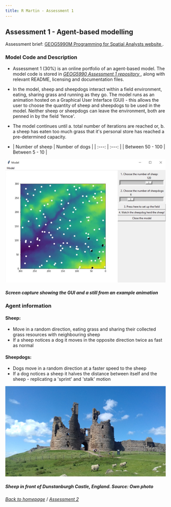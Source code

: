 ```yaml
---
title: R Martin - Assessment 1
---
```

## Assessment 1 - Agent-based modelling

Assessment brief: <a href="https://www.geog.leeds.ac.uk/courses/computing/study/core-python/assessment1/index.html" target="_blank"> GEOG5990M Programming for Spatial Analysts website </a>.

### Model Code and Description
* Assessment 1 (30%) is an online portfolio of an agent-based model. The model code is stored in <a href="https://github.com/gy19rgm/GEOG5990Assessment1" target="_blank"> *GEOG5990 Assessment 1 repository* </a>, along with relevant README, licensing and documentation files.
* In the model, sheep and sheepdogs interact within a field environment, eating, sharing grass and running as they go. The model runs as an animation hosted on a Graphical User Interface (GUI) - this allows the user to choose the quantity of sheep and sheepdogs to be used in the model. Neither sheep or sheepdogs can leave the environment, both are penned in by the field 'fence'.
* The model continues until a. total number of iterations are reached or, b. a sheep has eaten too much grass that it's personal store has reached a pre-determined capacity. 

* | Number of sheep | Number of dogs |
| :---: | :---: |
| Between 50 - 100 | Between 5 - 10 |

![GUI - R Martin](gui.jpg "GUI - R Martin")
##### Screen capture showing the GUI and a still from an example animation 


### Agent information
#### Sheep:
* Move in a random direction, eating grass and sharing their collected grass resources with neighbouring sheep
* If a sheep notices a dog it moves in the opposite direction twice as fast as normal

#### Sheepdogs:
* Dogs move in a random direction at a faster speed to the sheep
* If a dog notices a sheep it halves the distance between itself and the sheep - replicating a 'sprint' and 'stalk'  motion

![Sheep, Dunstanburgh Castle - R Martin](sheep1.jpg "Sheep, Dunstanburgh Castle - R Martin")
##### Sheep in front of Dunstanburgh Castle, England. Source: Own photo

[*Back to homepage*](https://gy19rgm.github.io/) / [*Assessment 2*](https://gy19rgm.github.io/Assessment2)